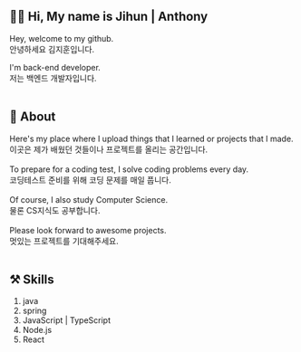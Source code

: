 ## 👨‍💻 Hi, My name is Jihun | Anthony
Hey, welcome to my github. <br>
안녕하세요 김지훈입니다.

I'm back-end developer. <br>
저는 백엔드 개발자입니다.
<br>
<br>
## 📘 About
Here's my place where I upload things that I learned or projects that I made. <br>
이곳은 제가 배웠던 것들이나 프로젝트를 올리는 공간입니다.
<br>
<br>
To prepare for a coding test, I solve coding problems every day. <br>
코딩테스트 준비를 위해 코딩 문제를 매일 풉니다.
<br>
<br>
Of course, I also study Computer Science. <br>
물론 CS지식도 공부합니다.
<br>
<br>
Please look forward to awesome projects. <br>
멋있는 프로젝트를 기대해주세요.
<br>
<br>
## ⚒ Skills
1. java
2. spring
3. JavaScript | TypeScript
4. Node.js
5. React
